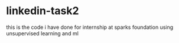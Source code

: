 # linkedin-task2
this is the code i have done for internship at sparks foundation using unsupervised learning and ml
